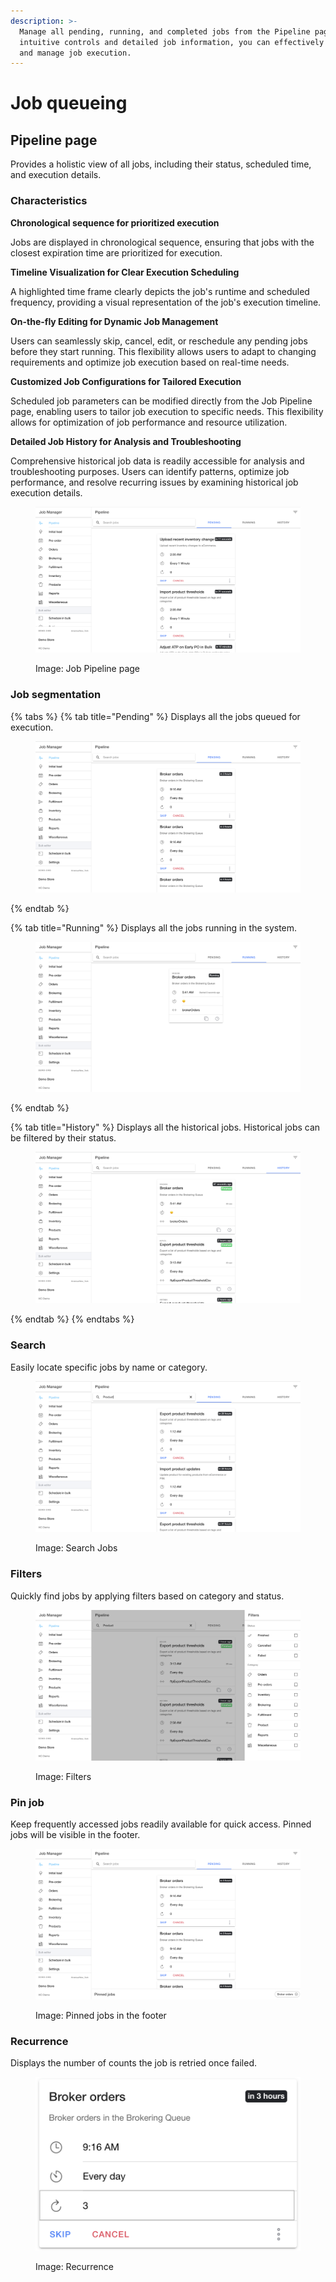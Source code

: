 ```yaml
---
description: >-
  Manage all pending, running, and completed jobs from the Pipeline page. With
  intuitive controls and detailed job information, you can effectively monitor
  and manage job execution.
---
```


# Job queueing

## Pipeline page

Provides a holistic view of all jobs, including their status, scheduled time, and execution details.



### **Characteristics**



**Chronological sequence for prioritized execution**

Jobs are displayed in chronological sequence, ensuring that jobs with the closest expiration time are prioritized for execution.&#x20;



**Timeline Visualization for Clear Execution Scheduling**

A highlighted time frame clearly depicts the job's runtime and scheduled frequency, providing a visual representation of the job's execution timeline.&#x20;



**On-the-fly Editing for Dynamic Job Management**

Users can seamlessly skip, cancel, edit, or reschedule any pending jobs before they start running. This flexibility allows users to adapt to changing requirements and optimize job execution based on real-time needs.



**Customized Job Configurations for Tailored Execution**

Scheduled job parameters can be modified directly from the Job Pipeline page, enabling users to tailor job execution to specific needs. This flexibility allows for optimization of job performance and resource utilization.



**Detailed Job History for Analysis and Troubleshooting**

Comprehensive historical job data is readily accessible for analysis and troubleshooting purposes. Users can identify patterns, optimize job performance, and resolve recurring issues by examining historical job execution details.



<figure><img src="../.gitbook/assets/Screenshot 2023-10-30 at 11.39.59 AM.png" alt=""><figcaption><p>Image: Job Pipeline page</p></figcaption></figure>





### Job segmentation

{% tabs %}
{% tab title="Pending" %}
Displays all the jobs queued for execution.

<figure><img src="../.gitbook/assets/Screenshot 2023-11-07 at 4.09.42 PM.png" alt=""><figcaption></figcaption></figure>
{% endtab %}

{% tab title="Running" %}
Displays all the jobs running in the system.

<figure><img src="../.gitbook/assets/Screenshot 2023-11-07 at 4.11.34 PM.png" alt=""><figcaption></figcaption></figure>
{% endtab %}

{% tab title="History" %}
Displays all the historical jobs. Historical jobs can be filtered by their status.

<figure><img src="../.gitbook/assets/Screenshot 2023-11-07 at 4.13.48 PM.png" alt=""><figcaption></figcaption></figure>
{% endtab %}
{% endtabs %}

####

### **Search**

Easily locate specific jobs by name or category.

<figure><img src="../.gitbook/assets/Screenshot 2023-11-07 at 3.23.12 PM.png" alt=""><figcaption><p>Image: Search Jobs</p></figcaption></figure>

###

### Filters

Quickly find jobs by applying filters based on category and status.

<figure><img src="../.gitbook/assets/Screenshot 2023-11-07 at 3.24.01 PM.png" alt=""><figcaption><p>Image: Filters</p></figcaption></figure>



### **Pin job**

Keep frequently accessed jobs readily available for quick access. Pinned jobs will be visible in the footer.

<figure><img src="../.gitbook/assets/Screenshot 2023-11-07 at 4.14.50 PM.png" alt=""><figcaption><p>Image: Pinned jobs in the footer</p></figcaption></figure>

####

### **Recurrence**&#x20;

Displays the number of counts the job is retried once failed.&#x20;

<figure><img src="../.gitbook/assets/Screenshot 2023-11-07 at 3.49.27 PM (1).png" alt=""><figcaption><p>Image: Recurrence</p></figcaption></figure>
